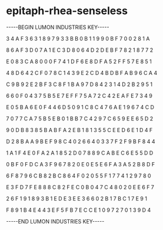 # epitaph-rhea-senseless

-----BEGIN LUMON INDUSTRIES KEY-----

3 4 A F 3 6 3 1 8 9 7 9 3 3 B B 0 B 1 1 9 9 0 B F 7 0 0 2 8 1 A

8 6 A F 3 D 0 7 A 1 E C 3 D 8 0 6 4 D 2 D E B F 7 8 2 1 8 7 7 2

E 0 8 3 C A 8 0 0 0 F 7 4 1 D F 6 E 8 D F A 5 2 F F 5 7 E 8 5 1

4 8 D 6 4 2 C F 0 7 8 C 1 4 3 9 E 2 C D 4 B D B F A B 9 6 C A 4

C 9 B 9 2 E 2 B F 3 C 8 F 1 B A 9 7 D 8 4 2 3 1 4 D 2 B 2 9 5 1

6 6 0 F 0 4 3 7 5 B 5 E 7 E F F 7 5 A 7 2 C 4 2 E A F E 7 3 4 9

E 0 5 B A 6 E 0 F 4 4 6 D 5 0 9 1 C 8 C 4 7 6 A E 1 9 6 7 4 C D

7 0 7 7 C A 7 5 B 5 E B 0 1 B B 7 C 4 2 9 7 C 6 5 9 E E 6 5 D 2

9 0 D B 8 3 8 5 B A B F A 2 E B 1 8 1 3 5 5 C E E D 6 E 1 D 4 F

D 2 8 B A A 9 B E F 9 8 C 4 0 2 6 6 4 0 3 3 7 F 2 F 9 B F 8 4 4

1 A 1 F 4 E 0 F A 2 A 1 8 5 2 D 0 7 8 8 9 C A B E C 6 E 5 5 D D

0 B F 0 F D C A 3 F 9 6 7 8 2 0 E 0 E 5 E 6 F A 3 A 5 2 B 8 D F

6 F 8 7 9 6 C B 8 2 B C 8 6 4 F 0 2 0 5 5 F 1 7 7 4 1 2 9 7 8 0

E 3 F D 7 F E 8 8 8 C 8 2 F E C 0 B 0 4 7 C 4 8 0 2 0 E E 6 F 7

2 6 F 1 9 1 8 9 3 B 1 E D E 3 E E 3 6 6 0 2 B 1 7 B C 1 7 E 9 1

F 8 9 1 B 4 E 4 4 3 E F 5 F B 7 E C C E 1 0 9 7 2 7 0 1 3 9 D 4

-----END LUMON INDUSTRIES KEY-----
